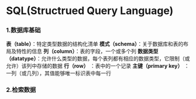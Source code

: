 # SQL(Structrued Query Language)
### 1.数据库基础
**表（table）**：特定类型数据的结构化清单
**模式（schema）**：关于数据库和表的布局及特性的信息
**列（column）**：表的字段，一个或多个列
**数据类型（datatype）**：允许什么类型的数据，每个表列都有相应的数据类型，它限制（或允许）该列中存储的数据
**行（row）** ：表中的一个记录
**主键（primary key）** ：一列（或几列），其值能够唯一标识表中每一行
### 2.检索数据


